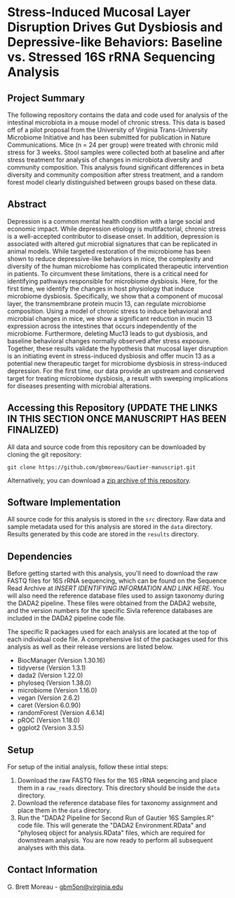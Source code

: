 # Stress-Induced Mucosal Layer Disruption Drives Gut Dysbiosis and Depressive-like Behaviors: Baseline vs. Stressed 16S rRNA Sequencing Analysis

## Project Summary
The following repository contains the data and code used for analysis of the intestinal microbiota in a mouse model of chronic stress. This data is based off of a pilot proposal from the University of Virginia Trans-University Microbiome Initiative and has been submitted for publication in Nature Communications. Mice (n = 24 per group) were treated with chronic mild stress for 3 weeks. Stool samples were collected both at baseline and after stress treatment for analysis of changes in microbiota diversity and community composition. This analysis found significant differences in beta diversity and community composition after stress treatment, and a random forest model clearly distinguished between groups based on these data.


## Abstract
Depression is a common mental health condition with a large social and economic impact. While depression etiology is multifactorial, chronic stress is a well-accepted contributor to disease onset. In addition, depression is associated with altered gut microbial signatures that can be replicated in animal models. While targeted restoration of the microbiome has been shown to reduce depressive-like behaviors in mice, the complexity and diversity of the human microbiome has complicated therapeutic intervention in patients. To circumvent these limitations, there is a critical need for identifying pathways responsible for microbiome dysbiosis. Here, for the first time, we identify the changes in host physiology that induce microbiome dysbiosis. Specifically, we show that a component of mucosal layer, the transmembrane protein mucin 13, can regulate microbiome composition. Using a model of chronic stress to induce behavioral and microbial changes in mice, we show a significant reduction in mucin 13 expression across the intestines that occurs independently of the microbiome. Furthermore, deleting Muc13 leads to gut dysbiosis, and baseline behavioral changes normally observed after stress exposure. Together, these results validate the hypothesis that mucosal layer disruption is an initiating event in stress-induced dysbiosis and offer mucin 13 as a potential new therapeutic target for microbiome dysbiosis in stress-induced depression. For the first time, our data provide an upstream and conserved target for treating microbiome dysbiosis, a result with sweeping implications for diseases presenting with microbial alterations.


## Accessing this Repository (UPDATE THE LINKS IN THIS SECTION ONCE MANUSCRIPT HAS BEEN FINALIZED)
All data and source code from this repository can be downloaded by cloning the git repository:
```
git clone https://github.com/gbmoreau/Gautier-manuscript.git
```
Alternatively, you can download a [zip archive of this repository](https://github.com/gbmoreau/Gautier-manuscript/archive/refs/heads/main.zip
). 


## Software Implementation
All source code for this analysis is stored in the `src` directory. Raw data and sample metadata used for this analysis are stored in the `data` directory. Results generated by this code are stored in the `results` directory.

## Dependencies
Before getting started with this analysis, you'll need to download the raw FASTQ files for 16S rRNA sequencing, which can be found on the Sequence Read Archive at *INSERT IDENTIFYING INFORMATION AND LINK HERE*. You will also need the reference database files used to assign taxonomy during the DADA2 pipeline. These files were obtained from the DADA2 website, and the version numbers for the specific Sivla reference databases are included in the DADA2 pipeline code file.

The specific R packages used for each analysis are located at the top of each individual code file. A comprehensive list of the packages used for this analysis as well as their release versions are listed below.

* BiocManager (Version 1.30.16)
* tidyverse (Version 1.3.1)
* dada2 (Version 1.22.0)
* phyloseq (Version 1.38.0)
* microbiome (Version 1.16.0)
* vegan (Version 2.6.2)
* caret (Version 6.0.90)
* randomForest (Version 4.6.14)
* pROC (Version 1.18.0)
* ggplot2 (Version 3.3.5)


## Setup
For setup of the initial analysis, follow these intial steps:

1. Download the raw FASTQ files for the 16S rRNA seqencing and place them in a `raw_reads` directory. This directory should be inside the `data` directory.
2. Download the reference database files for taxonomy assignment and place them in the `data` directory.
3. Run the "DADA2 Pipeline for Second Run of Gautier 16S Samples.R" code file. This will generate the "DADA2 Environment.RData" and "phyloseq object for analysis.RData" files, which are required for downstream analysis. You are now ready to perform all subsequent analyses with this data.


## Contact Information

G. Brett Moreau - gbm5pn@virginia.edu


